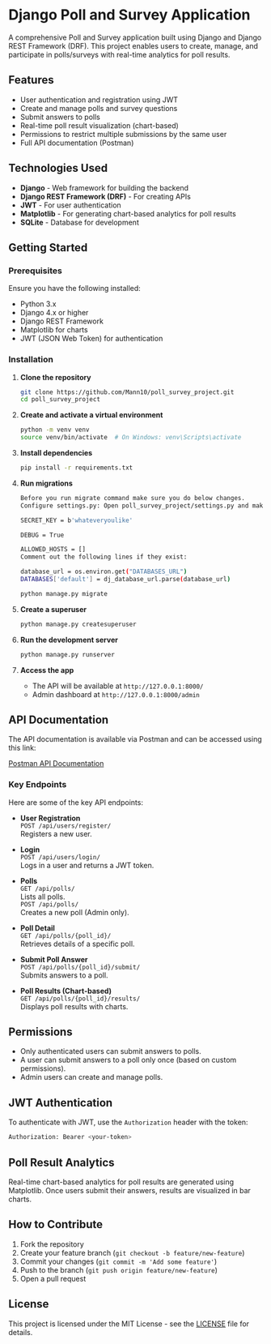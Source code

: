 # Django Poll and Survey Application

A comprehensive Poll and Survey application built using Django and Django REST Framework (DRF). This project enables users to create, manage, and participate in polls/surveys with real-time analytics for poll results.

## Features

- User authentication and registration using JWT
- Create and manage polls and survey questions
- Submit answers to polls
- Real-time poll result visualization (chart-based)
- Permissions to restrict multiple submissions by the same user
- Full API documentation (Postman)

## Technologies Used

- **Django** - Web framework for building the backend
- **Django REST Framework (DRF)** - For creating APIs
- **JWT** - For user authentication
- **Matplotlib** - For generating chart-based analytics for poll results
- **SQLite** - Database for development

## Getting Started

### Prerequisites

Ensure you have the following installed:

- Python 3.x
- Django 4.x or higher
- Django REST Framework
- Matplotlib for charts
- JWT (JSON Web Token) for authentication

### Installation

1. **Clone the repository**

   ```bash
   git clone https://github.com/Mann10/poll_survey_project.git
   cd poll_survey_project
   ```

2. **Create and activate a virtual environment**

   ```bash
   python -m venv venv
   source venv/bin/activate  # On Windows: venv\Scripts\activate
   ```

3. **Install dependencies**

   ```bash
   pip install -r requirements.txt
   ```

4. **Run migrations**

   ```bash
   Before you run migrate command make sure you do below changes.
   Configure settings.py: Open poll_survey_project/settings.py and make the following changes:
   
   SECRET_KEY = b'whateveryoulike'

   DEBUG = True

   ALLOWED_HOSTS = []
   Comment out the following lines if they exist:

   database_url = os.environ.get("DATABASES_URL")
   DATABASES['default'] = dj_database_url.parse(database_url)
   
   python manage.py migrate
   ```

5. **Create a superuser**

   ```bash
   python manage.py createsuperuser
   ```

6. **Run the development server**

   ```bash
   python manage.py runserver
   ```

7. **Access the app**

   - The API will be available at `http://127.0.0.1:8000/`
   - Admin dashboard at `http://127.0.0.1:8000/admin`

## API Documentation

The API documentation is available via Postman and can be accessed using this link:

[Postman API Documentation](https://documenter.getpostman.com/view/37679430/2sAXxV7WJz)

### Key Endpoints

Here are some of the key API endpoints:

- **User Registration**  
  `POST /api/users/register/`  
  Registers a new user.

- **Login**  
  `POST /api/users/login/`  
  Logs in a user and returns a JWT token.

- **Polls**  
  `GET /api/polls/`  
  Lists all polls.  
  `POST /api/polls/`  
  Creates a new poll (Admin only).

- **Poll Detail**  
  `GET /api/polls/{poll_id}/`  
  Retrieves details of a specific poll.

- **Submit Poll Answer**  
  `POST /api/polls/{poll_id}/submit/`  
  Submits answers to a poll.

- **Poll Results (Chart-based)**  
  `GET /api/polls/{poll_id}/results/`  
  Displays poll results with charts.

## Permissions

- Only authenticated users can submit answers to polls.
- A user can submit answers to a poll only once (based on custom permissions).
- Admin users can create and manage polls.

## JWT Authentication

To authenticate with JWT, use the `Authorization` header with the token:

```bash
Authorization: Bearer <your-token>
```

## Poll Result Analytics

Real-time chart-based analytics for poll results are generated using Matplotlib. Once users submit their answers, results are visualized in bar charts.

## How to Contribute

1. Fork the repository
2. Create your feature branch (`git checkout -b feature/new-feature`)
3. Commit your changes (`git commit -m 'Add some feature'`)
4. Push to the branch (`git push origin feature/new-feature`)
5. Open a pull request

## License

This project is licensed under the MIT License - see the [LICENSE](LICENSE) file for details.
